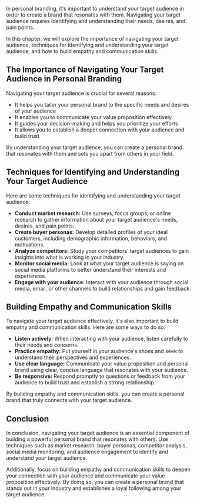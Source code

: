 
In personal branding, it's important to understand your target audience in order to create a brand that resonates with them. Navigating your target audience requires identifying and understanding their needs, desires, and pain points.

In this chapter, we will explore the importance of navigating your target audience, techniques for identifying and understanding your target audience, and how to build empathy and communication skills.

The Importance of Navigating Your Target Audience in Personal Branding
----------------------------------------------------------------------

Navigating your target audience is crucial for several reasons:

* It helps you tailor your personal brand to the specific needs and desires of your audience
* It enables you to communicate your value proposition effectively
* It guides your decision-making and helps you prioritize your efforts
* It allows you to establish a deeper connection with your audience and build trust

By understanding your target audience, you can create a personal brand that resonates with them and sets you apart from others in your field.

Techniques for Identifying and Understanding Your Target Audience
-----------------------------------------------------------------

Here are some techniques for identifying and understanding your target audience:

* **Conduct market research:** Use surveys, focus groups, or online research to gather information about your target audience's needs, desires, and pain points.
* **Create buyer personas:** Develop detailed profiles of your ideal customers, including demographic information, behaviors, and motivations.
* **Analyze competitors:** Study your competitors' target audiences to gain insights into what is working in your industry.
* **Monitor social media:** Look at what your target audience is saying on social media platforms to better understand their interests and experiences.
* **Engage with your audience:** Interact with your audience through social media, email, or other channels to build relationships and gain feedback.

Building Empathy and Communication Skills
-----------------------------------------

To navigate your target audience effectively, it's also important to build empathy and communication skills. Here are some ways to do so:

* **Listen actively:** When interacting with your audience, listen carefully to their needs and concerns.
* **Practice empathy:** Put yourself in your audience's shoes and seek to understand their perspectives and experiences.
* **Use clear language:** Communicate your value proposition and personal brand using clear, concise language that resonates with your audience.
* **Be responsive:** Respond promptly to questions or feedback from your audience to build trust and establish a strong relationship.

By building empathy and communication skills, you can create a personal brand that truly connects with your target audience.

Conclusion
----------

In conclusion, navigating your target audience is an essential component of building a powerful personal brand that resonates with others. Use techniques such as market research, buyer personas, competitor analysis, social media monitoring, and audience engagement to identify and understand your target audience.

Additionally, focus on building empathy and communication skills to deepen your connection with your audience and communicate your value proposition effectively. By doing so, you can create a personal brand that stands out in your industry and establishes a loyal following among your target audience.

